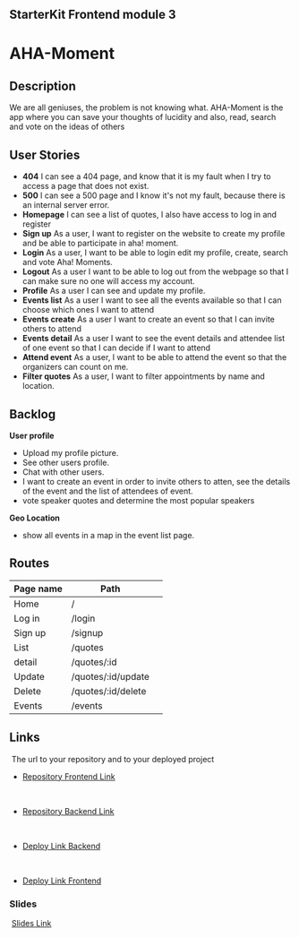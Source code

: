 ## StarterKit Frontend module 3

# ​AHA-Moment

## Description

We are all geniuses, the problem is not knowing what. AHA-Moment is the app where you can save your thoughts of lucidity and also, read, search and vote on the ideas of others
​

## User Stories

- **404** I can see a 404 page, and know that it is my fault when I try to access a page that does not exist.
- **500** I can see a 500 page and I know it's not my fault, because there is an internal server error​.
- **Homepage** I can see a list of quotes, I also have access to log in and register
- **Sign up** As a user, I want to register on the website to create my profile and be able to participate in aha! moment.
- **Login** As a user, I want to be able to login edit my profile, create, search and vote Aha! Moments.
- **Logout** As a user I want to be able to log out from the webpage so that I can make sure no one will access my account.
- **Profile** As a user I can see and update my profile.
- **Events list** As a user I want to see all the events available so that I can choose which ones I want to attend
- **Events create** As a user I want to create an event so that I can invite others to attend
- **Events detail** As a user I want to see the event details and attendee list of one event so that I can decide if I want to attend
- **Attend event** As a user, I want to be able to attend the event so that the organizers can count on me. 
- **Filter quotes** As a user, I want to filter appointments by name and location.

## Backlog

**​User profile**

- Upload my profile picture.
- See other users profile.
- Chat with other users.
- I want to create an event in order to invite others to atten, see the details of the event and the list of attendees of event.
- vote speaker quotes and determine the most popular speakers​

**Geo Location**

- show all events in a map in the event list page.
  ​​

## Routes

| ​Page name   | Path              |     |
| ------------ | ----------------- | --- |
| Home         | /                 |
| Log in       | /login            |
| Sign up      | /signup           |
| List         | /quotes            |
| detail       | /quotes/:id        |
| Update       | /quotes/:id/update |
| Delete       | /quotes/:id/delete | ​   |
| Events       | /events             | ​   |



## Links
​
The url to your repository and to your deployed project
​
- [Repository Frontend Link](https://github.com/johanBautista/AHA-frontend)

​
- [Repository Backend Link](https://github.com/johanBautista/AHA-backend)

​
- [Deploy Link Backend](http://heroku.com/)

​
- [Deploy Link Frontend](https://aha-moment.netlify.com/)


### Slides

​
[Slides Link](https://slides.com/johansbautistaparra/deck-2)

